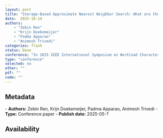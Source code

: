 ```yaml
---
layout: post
title: "Storage-Based Approximate Nearest Neighbor Search: What are the Performance Cost and I/O Characteristics?"
date:  2025-10-14
authors: 
    - "Zebin Ren" 
    - "Krijn Doekemeijer"
    - "Padma Apparao"
    - "Animesh Trivedi" 
categories: flash 
status: Done
conference: "In 2025 IEEE International Symposium on Workload Characterization (IISWC)"
type: "conference"
selected: no
other: ""
pdf: ""
code: ""
---
```


<h2>Metadata</h2>
- <b>Authors:</b> Zebin Ren, Krijn Doekemeijer, Padma Apparao, Animesh Trivedi
- <b>Type:</b> Conference paper
- <b>Publish date:</b> 2025-05-?

<h2>Availability</h2>
